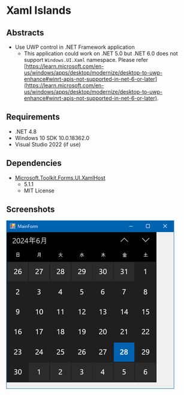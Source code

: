 # Xaml Islands

## Abstracts

* Use UWP control in .NET Framework application
  * This application could work on .NET 5.0 but .NET 6.0 does not support `Windows.UI.Xaml` namespace. Please refer [https://learn.microsoft.com/en-us/windows/apps/desktop/modernize/desktop-to-uwp-enhance#winrt-apis-not-supported-in-net-6-or-later](https://learn.microsoft.com/en-us/windows/apps/desktop/modernize/desktop-to-uwp-enhance#winrt-apis-not-supported-in-net-6-or-later).

## Requirements

* .NET 4.8
* Windows 10 SDK 10.0.18362.0
* Visual Studio 2022 (if use)

## Dependencies

* [Microsoft.Toolkit.Forms.UI.XamlHost](https://www.nuget.org/packages/Microsoft.Toolkit.Forms.UI.XamlHost)
  * 5.1.1
  * MIT License

## Screenshots

<img src="./images/windows.png" />
